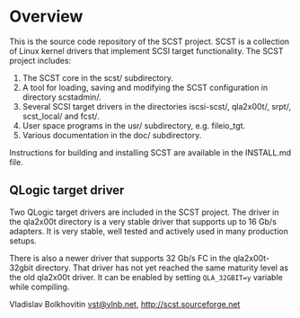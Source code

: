 # Overview

This is the source code repository of the SCST project. SCST is a collection
of Linux kernel drivers that implement SCSI target functionality. The SCST
project includes:

1. The SCST core in the scst/ subdirectory.
2. A tool for loading, saving and modifying the SCST configuration in
   directory scstadmin/.
3. Several SCSI target drivers in the directories iscsi-scst/, qla2x00t/,
   srpt/, scst_local/ and fcst/.
4. User space programs in the usr/ subdirectory, e.g. fileio_tgt.
5. Various documentation in the doc/ subdirectory.

Instructions for building and installing SCST are available in the INSTALL.md
file.

## QLogic target driver

Two QLogic target drivers are included in the SCST project. The driver in
the qla2x00t directory is a very stable driver that supports up to 16 Gb/s
adapters. It is very stable, well tested and actively used in many production
setups.

There is also a newer driver that supports 32 Gb/s FC in the qla2x00t-32gbit
directory. That driver has not yet reached the same maturity level as the
old qla2x00t driver. It can be enabled by setting `QLA_32GBIT=y` variable
while compiling.

Vladislav Bolkhovitin <vst@vlnb.net>, http://scst.sourceforge.net
